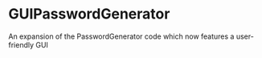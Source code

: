 # GUIPasswordGenerator
An expansion of the PasswordGenerator code which now features a user-friendly GUI
